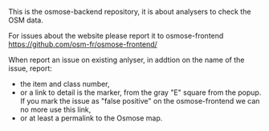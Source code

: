 This is the osmose-backend repository, it is about analysers to check the OSM data.

For issues about the website please report it to osmose-frontend
https://github.com/osm-fr/osmose-frontend/

When report an issue on existing anlyser, in addtion on the name of the issue, report:
- the item and class number,
- or a link to detail is the marker, from the gray "E" square from the popup. If you mark the issue as "false positive" on the osmose-frontend we can no more use this link,
- or at least a permalink to the Osmose map.
